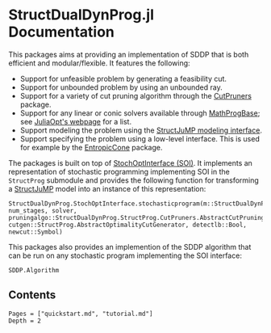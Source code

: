 # StructDualDynProg.jl Documentation

This packages aims at providing an implementation of SDDP that is both efficient and modular/flexible.
It features the following:

* Support for unfeasible problem by generating a feasibility cut.
* Support for unbounded problem by using an unbounded ray.
* Support for a variety of cut pruning algorithm through the [CutPruners](https://github.com/JuliaPolyhedra/CutPruners.jl) package.
* Support for any linear or conic solvers available through [MathProgBase](https://github.com/JuliaOpt/MathProgBase.jl); see [JuliaOpt's webpage](http://www.juliaopt.org/) for a list.
* Support modeling the problem using the [StructJuMP modeling interface](https://github.com/StructJuMP/StructJuMP.jl).
* Support specifying the problem using a low-level interface. This is used for example by the [EntropicCone](https://github.com/blegat/EntropicCone.jl) package.

The packages is built on top of [StochOptInterface (SOI)](https://github.com/JuliastochOpt/StochOptInterface.jl/).
It implements an representation of stochastic programming implementing SOI in the `StructProg` submodule
and provides the following function for transforming a [StructJuMP](https://github.com/StructJuMP/StructJuMP.jl)
model into an instance of this representation:
```@docs
StructDualDynProg.StochOptInterface.stochasticprogram(m::StructDualDynProg.StructProg.JuMP.Model, num_stages, solver, pruningalgo::StructDualDynProg.StructProg.CutPruners.AbstractCutPruningAlgo, cutgen::StructProg.AbstractOptimalityCutGenerator, detectlb::Bool, newcut::Symbol)
```

This packages also provides an implemention of the SDDP algorithm that can be run on any stochastic
program implementing the SOI interface:
```@docs
SDDP.Algorithm
```

## Contents
```@contents
Pages = ["quickstart.md", "tutorial.md"]
Depth = 2
```
